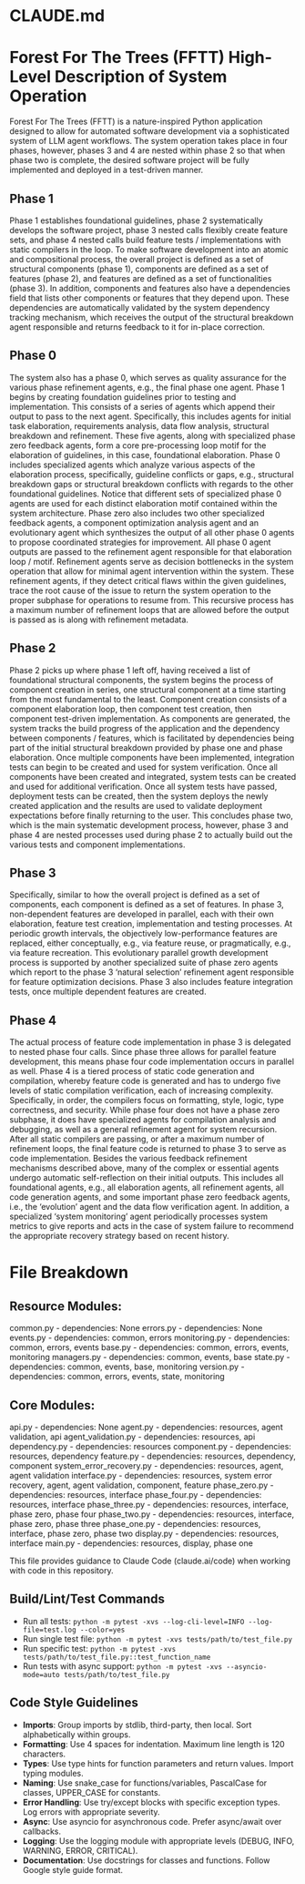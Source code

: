 # CLAUDE.md

# Forest For The Trees (FFTT) High-Level Description of System Operation
Forest For The Trees (FFTT) is a nature-inspired Python application designed to allow for automated software development via a sophisticated system of LLM agent workflows. The system operation takes place in four phases, however, phases 3 and 4 are nested within phase 2 so that when phase two is complete, the desired software project will be fully implemented and deployed in a test-driven manner. 

## Phase 1
Phase 1 establishes foundational guidelines, phase 2 systematically develops the software project, phase 3 nested calls flexibly create feature sets, and phase 4 nested calls build feature tests / implementations with static compilers in the loop. To make software development into an atomic and compositional process, the overall project is defined as a set of structural components (phase 1), components are defined as a set of features (phase 2), and features are defined as a set of functionalities (phase 3). In addition, components and features also have a dependencies field that lists other components or features that they depend upon. These dependencies are automatically validated by the system dependency tracking mechanism, which receives the output of the structural breakdown agent responsible and returns feedback to it for in-place correction. 

## Phase 0
The system also has a phase 0, which serves as quality assurance for the various phase refinement agents, e.g., the final phase one agent. Phase 1 begins by creating foundation guidelines prior to testing and implementation. This consists of a series of agents which append their output to pass to the next agent. Specifically, this includes agents for initial task elaboration, requirements analysis, data flow analysis, structural breakdown and refinement. These five agents, along with specialized phase zero feedback agents, form a core pre-processing loop motif for the elaboration of guidelines, in this case, foundational elaboration. Phase 0 includes specialized agents which analyze various aspects of the elaboration process, specifically, guideline conflicts or gaps, e.g., structural breakdown gaps or structural breakdown conflicts with regards to the other foundational guidelines. Notice that different sets of specialized phase 0 agents are used for each distinct elaboration motif contained within the system architecture. Phase zero also includes two other specialized feedback agents, a component optimization analysis agent and an evolutionary agent which synthesizes the output of all other phase 0 agents to propose coordinated strategies for improvement. All phase 0 agent outputs are passed to the refinement agent responsible for that elaboration loop / motif. Refinement agents serve as decision bottlenecks in the system operation that allow for minimal agent intervention within the system. These refinement agents, if they detect critical flaws within the given guidelines, trace the root cause of the issue to return the system operation to the proper subphase for operations to resume from. This recursive process has a maximum number of refinement loops that are allowed before the output is passed as is along with refinement metadata. 

## Phase 2
Phase 2 picks up where phase 1 left off, having received a list of foundational structural components, the system begins the process of component creation in series, one structural component at a time starting from the most fundamental to the least. Component creation consists of a component elaboration loop, then component test creation, then component test-driven implementation. As components are generated, the system tracks the build progress of the application and the dependency between components / features, which is facilitated by dependencies being part of the initial structural breakdown provided by phase one and phase elaboration. Once multiple components have been implemented, integration tests can begin to be created and used for system verification. Once all components have been created and integrated, system tests can be created and used for additional verification. Once all system tests have passed, deployment tests can be created, then the system deploys the newly created application and the results are used to validate deployment expectations before finally returning to the user. This concludes phase two, which is the main systematic development process, however, phase 3 and phase 4 are nested processes used during phase 2 to actually build out the various tests and component implementations.

## Phase 3
Specifically, similar to how the overall project is defined as a set of components, each component is defined as a set of features. In phase 3, non-dependent features are developed in parallel, each with their own elaboration, feature test creation, implementation and testing processes. At periodic growth intervals, the objectively low-performance features are replaced, either conceptually, e.g., via feature reuse, or pragmatically, e.g., via feature recreation. This evolutionary parallel growth development process is supported by another specialized suite of phase zero agents which report to the phase 3 ‘natural selection’ refinement agent responsible for feature optimization decisions. Phase 3 also includes feature integration tests, once multiple dependent features are created. 

## Phase 4
The actual process of feature code implementation in phase 3 is delegated to nested phase four calls. Since phase three allows for parallel feature development, this means phase four code implementation occurs in parallel as well. Phase 4 is a tiered process of static code generation and compilation, whereby feature code is generated and has to undergo five levels of static compilation verification, each of increasing complexity. Specifically, in order, the compilers focus on formatting, style, logic, type correctness, and security. While phase four does not have a phase zero subphase, it does have specialized agents for compilation analysis and debugging, as well as a general refinement agent for system recursion. After all static compilers are passing, or after a maximum number of refinement loops, the final feature code is returned to phase 3 to serve as code implementation. Besides the various feedback refinement mechanisms described above, many of the complex or essential agents undergo automatic self-reflection on their initial outputs. This includes all foundational agents, e.g., all elaboration agents, all refinement agents, all code generation agents, and some important phase zero feedback agents, i.e., the ‘evolution’ agent and the data flow verification agent. In addition, a specialized ‘system monitoring’ agent periodically processes system metrics to give reports and acts in the case of system failure to recommend the appropriate recovery strategy based on recent history.

# File Breakdown
## Resource Modules:
common.py - dependencies: None
errors.py - dependencies: None
events.py - dependencies: common, errors
monitoring.py - dependencies: common, errors, events
base.py - dependencies: common, errors, events, monitoring
managers.py - dependencies: common, events, base
state.py - dependencies: common, events, base, monitoring
version.py - dependencies: common, errors, events, state, monitoring

## Core Modules:
api.py - dependencies: None
agent.py - dependencies: resources, agent validation, api
agent_validation.py - dependencies: resources, api
dependency.py - dependencies: resources
component.py - dependencies: resources, dependency
feature.py - dependencies: resources, dependency, component
system_error_recovery.py - dependencies: resources, agent, agent validation
interface.py - dependencies: resources, system error recovery, agent, agent validation, component, feature
phase_zero.py - dependencies: resources, interface
phase_four.py - dependencies: resources, interface
phase_three.py - dependencies: resources, interface, phase zero, phase four
phase_two.py - dependencies: resources, interface, phase zero, phase three
phase_one.py - dependencies: resources, interface, phase zero, phase two
display.py - dependencies: resources, interface
main.py - dependencies: resources, display, phase one

This file provides guidance to Claude Code (claude.ai/code) when working with code in this repository.

## Build/Lint/Test Commands

- Run all tests: `python -m pytest -xvs --log-cli-level=INFO --log-file=test.log --color=yes`
- Run single test file: `python -m pytest -xvs tests/path/to/test_file.py`
- Run specific test: `python -m pytest -xvs tests/path/to/test_file.py::test_function_name`
- Run tests with async support: `python -m pytest -xvs --asyncio-mode=auto tests/path/to/test_file.py`

## Code Style Guidelines

- **Imports**: Group imports by stdlib, third-party, then local. Sort alphabetically within groups.
- **Formatting**: Use 4 spaces for indentation. Maximum line length is 120 characters.
- **Types**: Use type hints for function parameters and return values. Import typing modules.
- **Naming**: Use snake_case for functions/variables, PascalCase for classes, UPPER_CASE for constants.
- **Error Handling**: Use try/except blocks with specific exception types. Log errors with appropriate severity.
- **Async**: Use asyncio for asynchronous code. Prefer async/await over callbacks.
- **Logging**: Use the logging module with appropriate levels (DEBUG, INFO, WARNING, ERROR, CRITICAL).
- **Documentation**: Use docstrings for classes and functions. Follow Google style guide format.